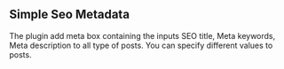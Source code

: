 Simple Seo Metadata
---
The plugin add meta box containing the inputs SEO title, Meta keywords, Meta description to all type of posts.
You can specify different values to posts.
